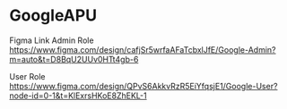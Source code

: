 # GoogleAPU

Figma Link
Admin Role
https://www.figma.com/design/cafjSr5wrfaAFaTcbxlJfE/Google-Admin?m=auto&t=D8BqU2UUv0HTt4gb-6

User Role
https://www.figma.com/design/QPvS6AkkvRzR5EiYfqsjE1/Google-User?node-id=0-1&t=KlExrsHKoE8ZhEKL-1
